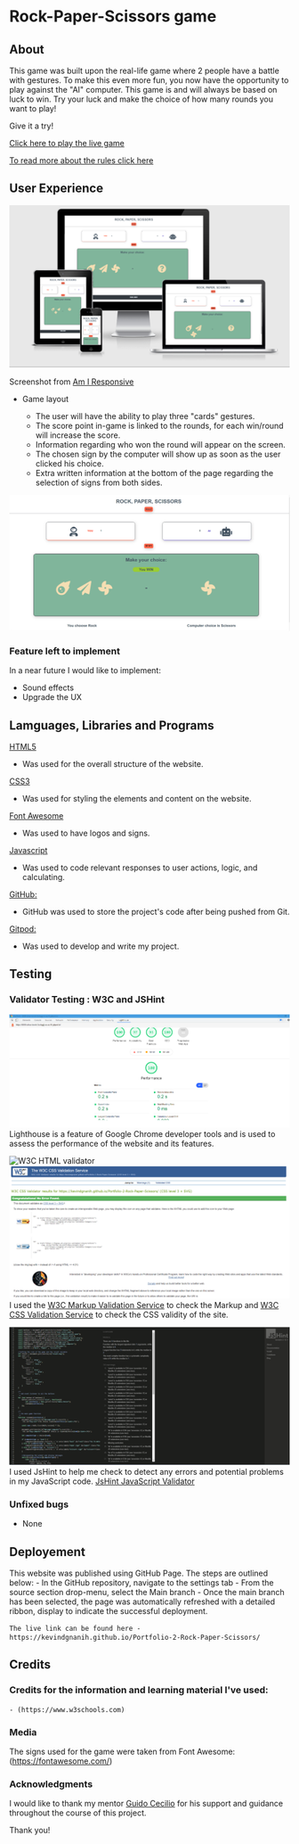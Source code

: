# Rock-Paper-Scissors game

## About

This game was built upon the real-life game where 2 people have a battle with gestures.
To make this even more fun, you now have the opportunity to play against the "AI" computer.
This game is and will always be based on luck to win. Try your luck and make the choice of how many rounds you want to play!

Give it a try!

[Click here to play the live game](https://kevindgnanih.github.io/Portfolio-2-Rock-Paper-Scissors/)

[To read more about the rules click here](https://en.wikipedia.org/wiki/Rock_paper_scissors#:~:text=A%20player%20who%20decides%20to,%22scissors%20cuts%20paper%22)

## User Experience 

![alt text](assets/images/am-I.png)

Screenshot from [Am I Responsive](http://http://ami.responsivedesign.is/#)

- Game layout

    - The user will have the ability to play three "cards" gestures.
    - The score point in-game is linked to the rounds, for each win/round will increase the score.
    - Information regarding who won the round will appear on the screen.
    - The chosen sign by the computer will show up as soon as the user clicked his choice.
    - Extra written information at the bottom of the page regarding the selection of signs from both sides.

![alt text](assets/images/game-layout.png) 

### Feature left to implement
In a near future I would like to implement:
- Sound effects
- Upgrade the UX

## Lamguages, Libraries and Programs

[HTML5](https://en.wikipedia.org/wiki/HTML5)
- Was used for the overall structure of the website.

[CSS3](https://en.wikipedia.org/wiki/Cascading_Style_Sheets)
- Was used for styling the elements and content on the website.

[Font Awesome](https://fontawesome.com/)
- Was used to have logos and signs.

[Javascript](https://en.wikipedia.org/wiki/JavaScript)
- Was used to code relevant responses to user actions, logic, and calculating.

[GitHub:](https://github.com/)
- GitHub was used to store the project's code after being pushed from Git.

[Gitpod:](https://www.gitpod.io/)
- Was used to develop and write my project.

## Testing

### Validator Testing : W3C and JSHint

![Lighthouse Result](assets/images/lighthouse-result.png)
Lighthouse is a feature of Google Chrome developer tools and is used to assess the performance of the website and its features.

![W3C HTML validator](assets/imgaes/html-validator.png)
![Jigsaw CSS validator](assets/images/jigsaw-result.png)
I used the [W3C Markup Validation Service](https://validator.w3.org/) to check the Markup and [W3C CSS Validation Service](https://jigsaw.w3.org/css-validator/) to check the CSS
validity of the site.


![JSHint validation](assets/images/jshint-result.png)
I used JsHint to help me check to detect any errors and potential problems in my JavaScript code. 
[JsHint JavaScript Validator](https://jshint.com/)

### Unfixed bugs

- None

## Deployement

This website was published using GitHub Page. The steps are outlined below:
    - In the GitHub repository, navigate to the settings tab
    - From the source section drop-menu, select the Main branch
    - Once the main branch has been selected, the page was automatically refreshed 
    with a detailed ribbon, display to indicate the successful deployment.

    The live link can be found here - https://kevindgnanih.github.io/Portfolio-2-Rock-Paper-Scissors/

## Credits 

### Credits for the information and learning material I've used:

    - (https://www.w3schools.com)


### Media

The signs used for the game were taken from Font Awesome: (https://fontawesome.com/)

### Acknowledgments

I would like to thank my mentor [Guido Cecilio](https://github.com/guidocecilio) for his support and guidance throughout the course of this project.

Thank you!